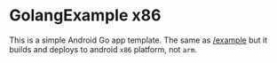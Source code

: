 GolangExample x86 
=================

This is a simple Android Go app template. The same as [/example](https://github.com/xlab/android-go/tree/master/example) but it builds and deploys to android `x86` platform, not `arm`.
